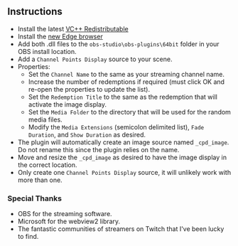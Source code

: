 ## Instructions
- Install the latest [VC++ Redistributable](https://aka.ms/vs/16/release/vc_redist.x64.exe)
- Install the [new Edge browser](https://www.microsoft.com/en-us/edge)
- Add both .dll files to the `obs-studio\obs-plugins\64bit` folder in your OBS install location.
- Add a `Channel Points Display` source to your scene.
- Properties:
  - Set the `Channel Name` to the same as your streaming channel name.
  - Increase the number of redemptions if required (must click OK and re-open the properties to update the list).
  - Set the `Redemption Title` to the same as the redemption that will activate the image display.
  - Set the `Media Folder` to the directory that will be used for the random media files.
  - Modify the `Media Extensions` (semicolon delimited list), `Fade Duration`, and `Show Duration` as desired.
- The plugin will automatically create an image source named `_cpd_image`. Do not rename this since the plugin relies on the name.
- Move and resize the `_cpd_image` as desired to have the image display in the correct location.
- Only create one `Channel Points Display` source, it will unlikely work with more than one.

### Special Thanks
- OBS for the streaming software.
- Microsoft for the webview2 library.
- The fantastic communities of streamers on Twitch that I've been lucky to find.
